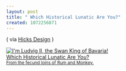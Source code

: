 ```yaml
--- 
layout: post
title: " Which Historical Lunatic Are You?"
created: 1072256871
---
```

( via <a href="http://www.hicksdesign.co.uk/journal/">Hicks Design</a> )

<a href="http://rumandmonkey.com/widgets/tests/lunatics/"><img src="http://rumandmonkey.com/widgets/tests/lunatics/l.jpg" title="I'm Ludvig II, the Swan King of Bavaria!" border="0"></a><br /><a href="http://rumandmonkey.com/widgets/tests/lunatics/">Which Historical Lunatic Are <i>You</i>?</a><br /><small><a href="http://rumandmonkey.com/">From the fecund loins of Rum and Monkey.</a></small>
